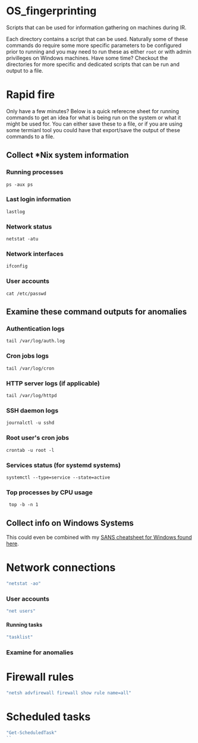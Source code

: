 # OS_fingerprinting
Scripts that can be used for information gathering on machines during IR.

Each directory contains a script that can be used. Naturally some of these commands do require some more specific parameters to be configured prior to running and you may need to run these as either `root` or with admin privilleges on Windows machines. Have some time? Checkout the directories for more specific and dedicated scripts that can be run and output to a file.

# Rapid fire
Only have a few minutes? Below is a quick referecne sheet for running commands to get an idea for what is being run on the system or what it might be used for. You can either save these to a file, or if you are using some termianl tool you could have that export/save the output of these commands to a file.

## Collect *Nix system information

### Running processes
```shell
ps -aux ps
```

### Last login information
```shell
lastlog
```

### Network status
```shell
netstat -atu 
```

### Network interfaces
```shell
ifconfig
```

### User accounts
```shell
cat /etc/passwd
```

## Examine these command outputs for anomalies

### Authentication logs
```shell
tail /var/log/auth.log
```

### Cron jobs logs
```shell
tail /var/log/cron
```

### HTTP server logs (if applicable)
```shell
tail /var/log/httpd
```

### SSH daemon logs
```shell
journalctl -u sshd
```

### Root user's cron jobs
```shell
crontab -u root -l
```

### Services status (for systemd systems)
```shell
systemctl --type=service --state=active
```
### Top processes by CPU usage
```shell
 top -b -n 1
```


## Collect info on Windows Systems
This could even be combined with my [SANS cheatsheet for Windows found here](https://gist.github.com/W00glin/62af880394fbf7eb2b4c74fc126950bb).
# Network connections
```powershell
"netstat -ao"
```

### User accounts
```powershell
"net users" 
```
#### Running tasks
```powershell
"tasklist" 
```

### Examine for anomalies

# Firewall rules
```powershell
"netsh advfirewall firewall show rule name=all"
```

# Scheduled tasks
```powershell
"Get-ScheduledTask" 
``
